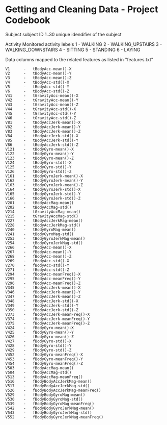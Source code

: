 Getting and Cleaning Data - Project Codebook
============================================

Subject
	subject ID
		1..30 unique idendifier of the subject

Activity
	Monitored activity lebels
	    1 - WALKING
		2 - WALKING_UPSTAIRS
		3 - WALKING_DOWNSTAIRS
		4 - SITTING
		5 - STANDING
		6 - LAYING

Data columns mapped to the related features as listed in "features.txt"

	V1		-	tBodyAcc-mean()-X
	V2		-	tBodyAcc-mean()-Y
	V3		-	tBodyAcc-mean()-Z
	V4		-	tBodyAcc-std()-X
	V5		-	tBodyAcc-std()-Y
	V6		-	tBodyAcc-std()-Z
	V41		-	tGravityAcc-mean()-X
	V42		-	tGravityAcc-mean()-Y
	V43		-	tGravityAcc-mean()-Z
	V44		-	tGravityAcc-std()-X
	V45		-	tGravityAcc-std()-Y
	V46		-	tGravityAcc-std()-Z
	V81		-	tBodyAccJerk-mean()-X
	V82		-	tBodyAccJerk-mean()-Y
	V83		-	tBodyAccJerk-mean()-Z
	V84		-	tBodyAccJerk-std()-X
	V85		-	tBodyAccJerk-std()-Y
	V86		-	tBodyAccJerk-std()-Z
	V121	-	tBodyGyro-mean()-X
	V122	-	tBodyGyro-mean()-Y
	V123	-	tBodyGyro-mean()-Z
	V124	-	tBodyGyro-std()-X
	V125	-	tBodyGyro-std()-Y
	V126	-	tBodyGyro-std()-Z
	V161	-	tBodyGyroJerk-mean()-X
	V162	-	tBodyGyroJerk-mean()-Y
	V163	-	tBodyGyroJerk-mean()-Z
	V164	-	tBodyGyroJerk-std()-X
	V165	-	tBodyGyroJerk-std()-Y
	V166	-	tBodyGyroJerk-std()-Z
	V201	-	tBodyAccMag-mean()
	V202	-	tBodyAccMag-std()
	V214	-	tGravityAccMag-mean()
	V215	-	tGravityAccMag-std()
	V227	-	tBodyAccJerkMag-mean()
	V228	-	tBodyAccJerkMag-std()
	V240	-	tBodyGyroMag-mean()
	V241	-	tBodyGyroMag-std()
	V253	-	tBodyGyroJerkMag-mean()
	V254	-	tBodyGyroJerkMag-std()
	V266	-	fBodyAcc-mean()-X
	V267	-	fBodyAcc-mean()-Y
	V268	-	fBodyAcc-mean()-Z
	V269	-	fBodyAcc-std()-X
	V270	-	fBodyAcc-std()-Y
	V271	-	fBodyAcc-std()-Z
	V294	-	fBodyAcc-meanFreq()-X
	V295	-	fBodyAcc-meanFreq()-Y
	V296	-	fBodyAcc-meanFreq()-Z
	V345	-	fBodyAccJerk-mean()-X
	V346	-	fBodyAccJerk-mean()-Y
	V347	-	fBodyAccJerk-mean()-Z
	V348	-	fBodyAccJerk-std()-X
	V349	-	fBodyAccJerk-std()-Y
	V350	-	fBodyAccJerk-std()-Z
	V373	-	fBodyAccJerk-meanFreq()-X
	V374	-	fBodyAccJerk-meanFreq()-Y
	V375	-	fBodyAccJerk-meanFreq()-Z
	V424	-	fBodyGyro-mean()-X
	V425	-	fBodyGyro-mean()-Y
	V426	-	fBodyGyro-mean()-Z
	V427	-	fBodyGyro-std()-X
	V428	-	fBodyGyro-std()-Y
	V429	-	fBodyGyro-std()-Z
	V452	-	fBodyGyro-meanFreq()-X
	V453	-	fBodyGyro-meanFreq()-Y
	V454	-	fBodyGyro-meanFreq()-Z
	V503	-	fBodyAccMag-mean()
	V504	-	fBodyAccMag-std()
	V513	-	fBodyAccMag-meanFreq()
	V516	-	fBodyBodyAccJerkMag-mean()
	V517	-	fBodyBodyAccJerkMag-std()
	V526	-	fBodyBodyAccJerkMag-meanFreq()
	V529	-	fBodyBodyGyroMag-mean()
	V530	-	fBodyBodyGyroMag-std()
	V539	-	fBodyBodyGyroMag-meanFreq()
	V542	-	fBodyBodyGyroJerkMag-mean()
	V543	-	fBodyBodyGyroJerkMag-std()
	V552	-	fBodyBodyGyroJerkMag-meanFreq()
